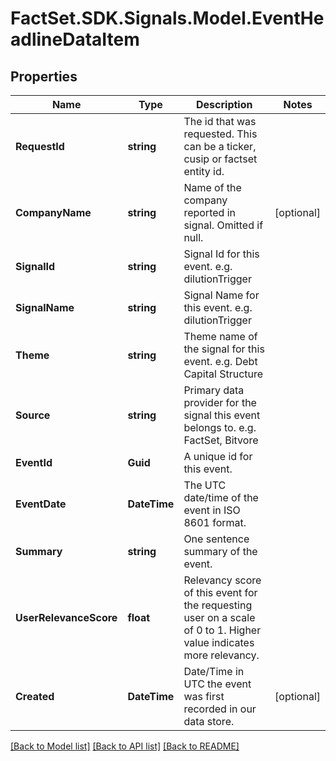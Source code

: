 # FactSet.SDK.Signals.Model.EventHeadlineDataItem

## Properties

Name | Type | Description | Notes
------------ | ------------- | ------------- | -------------
**RequestId** | **string** | The id that was requested. This can be a ticker, cusip or factset entity id. | 
**CompanyName** | **string** | Name of the company reported in signal. Omitted if null. | [optional] 
**SignalId** | **string** | Signal Id for this event. e.g. dilutionTrigger | 
**SignalName** | **string** | Signal Name for this event. e.g. dilutionTrigger | 
**Theme** | **string** | Theme name of the signal for this event. e.g. Debt Capital Structure | 
**Source** | **string** | Primary data provider for the signal this event belongs to. e.g. FactSet, Bitvore | 
**EventId** | **Guid** | A unique id for this event. | 
**EventDate** | **DateTime** | The UTC date/time of the event in ISO 8601 format. | 
**Summary** | **string** | One sentence summary of the event. | 
**UserRelevanceScore** | **float** | Relevancy score of this event for the requesting user on a scale of 0 to 1. Higher value indicates more relevancy. | 
**Created** | **DateTime** | Date/Time in UTC the event was first recorded in our data store. | [optional] 

[[Back to Model list]](../README.md#documentation-for-models) [[Back to API list]](../README.md#documentation-for-api-endpoints) [[Back to README]](../README.md)


